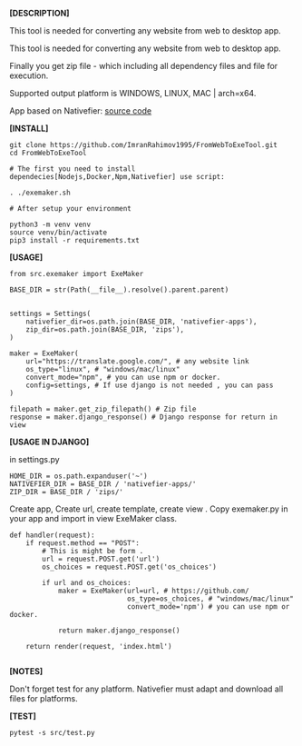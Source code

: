 **[DESCRIPTION]**

This tool is needed for converting any website from web to desktop app.


This tool is needed for converting any website from web to desktop app.

Finally you get zip file - which including all dependency files and file for execution.

Supported output platform is WINDOWS, LINUX, MAC  | arch=x64.   

App based on Nativefier: [source code](https://github.com/nativefier/nativefier)


**[INSTALL]**

```
git clone https://github.com/ImranRahimov1995/FromWebToExeTool.git
cd FromWebToExeTool

# The first you need to install dependecies[Nodejs,Docker,Npm,Nativefier] use script:

. ./exemaker.sh

# After setup your environment

python3 -m venv venv
source venv/bin/activate
pip3 install -r requirements.txt
```


**[USAGE]**

```
from src.exemaker import ExeMaker

BASE_DIR = str(Path(__file__).resolve().parent.parent)


settings = Settings(
    nativefier_dir=os.path.join(BASE_DIR, 'nativefier-apps'),
    zip_dir=os.path.join(BASE_DIR, 'zips'),
)

maker = ExeMaker(
    url="https://translate.google.com/", # any website link
    os_type="linux", # "windows/mac/linux"
    convert_mode="npm", # you can use npm or docker.
    config=settings, # If use django is not needed , you can pass
)

filepath = maker.get_zip_filepath() # Zip file
response = maker.django_response() # Django response for return in view

```

**[USAGE IN DJANGO]**

in settings.py
```
HOME_DIR = os.path.expanduser('~')
NATIVEFIER_DIR = BASE_DIR / 'nativefier-apps/'
ZIP_DIR = BASE_DIR / 'zips/'
```
Create app, Create url, create template, create view .
Copy exemaker.py in your app and import in view ExeMaker class.
```
def handler(request):
    if request.method == "POST":
        # This is might be form .
        url = request.POST.get('url')
        os_choices = request.POST.get('os_choices')

        if url and os_choices:
            maker = ExeMaker(url=url, # https://github.com/
                             os_type=os_choices, # "windows/mac/linux"
                             convert_mode='npm') # you can use npm or docker.

            return maker.django_response()

    return render(request, 'index.html')


```



**[NOTES]**

Don't forget test for any platform. 
Nativefier must adapt and download all files for platforms.

**[TEST]**

`pytest -s src/test.py`


